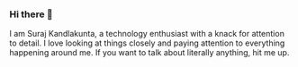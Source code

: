 ### Hi there 👋

I am Suraj Kandlakunta, a technology enthusiast with a knack for attention to detail. I love looking at things closely and paying attention to everything happening around me. If you want to talk about literally anything, hit me up. 

<!--
**Suraj1333/Suraj1333** is a ✨ _special_ ✨ repository because its `README.md` (this file) appears on your GitHub profile.

Here are some ideas to get you started:

- 🔭 I’m currently working on ...
- 🌱 I’m currently learning ...
- 👯 I’m looking to collaborate on ...
- 🤔 I’m looking for help with ...
- 💬 Ask me about ...
- 📫 How to reach me: ...
- 😄 Pronouns: ...
- ⚡ Fun fact: ...
-->
